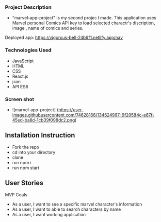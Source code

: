 ### Project Description
- "marvel-app-project" is my second projec I made. This application uses Marvel personal Comics API key to load selected charactr's discription, image , name of comics and series. 

Deployed app: https://vigorous-bell-24b9f1.netlify.app/nav 
### Technologies Used
 - JavaScript
 - HTML
 - CSS
 - React.js
 - json
 - API ES6

 ### Screen shot
 - ![marvel-app-project] (https://user-images.githubusercontent.com/74628166/134524967-9f20584c-e87f-45ed-ba8d-1cb39f098dc2.png)

## Installation Instruction

- Fork the repo
- cd into your directory 
- clone 
- run npm i 
- run npm start

## User Stories

MVP Goals
- As a user, I want to see a specific marvel character's information
- As a user, I want to able to search characters by name
- As a user, I want working application 

